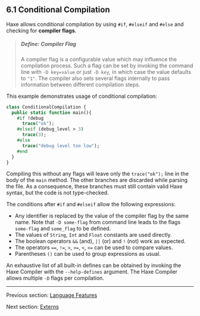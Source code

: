 ## 6.1 Conditional Compilation

Haxe allows conditional compilation by using `#if`, `#elseif` and `#else` and checking for **compiler flags**.

> ##### Define: Compiler Flag
>
> A compiler flag is a configurable value which may influence the compilation process. Such a flag can be set by invoking the command line with `-D key=value` or just `-D key`, in which case the value defaults to `"1"`. The compiler also sets several flags internally to pass information between different compilation steps.

This example demonstrates usage of conditional compilation:

```haxe
class ConditionalCompilation {
  public static function main(){
    #if !debug
      trace("ok");
    #elseif (debug_level > 3)
      trace(3);
    #else
      trace("debug level too low");
    #end
  }
}
```

Compiling this without any flags will leave only the `trace("ok");` line in the body of the `main` method. The other branches are discarded while parsing the file. As a consequence, these branches must still contain valid Haxe syntax, but the code is not type-checked.

The conditions after `#if` and `#elseif` allow the following expressions:

* Any identifier is replaced by the value of the compiler flag by the same name. Note that `-D some-flag` from command line leads to the flags `some-flag` and `some_flag` to be defined.
* The values of `String`, `Int` and `Float` constants are used directly.
* The boolean operators `&&` (and), `||` (or) and `!` (not) work as expected.
* The operators `==`, `!=`, `>`, `>=`, `<`, `<=` can be used to compare values.
* Parentheses `()` can be used to group expressions as usual.

An exhaustive list of all built-in defines can be obtained by invoking the Haxe Compiler with the `--help-defines` argument. The Haxe Compiler allows multiple `-D` flags per compilation.

---

Previous section: [Language Features](lf.md)

Next section: [Externs](lf-externs.md)